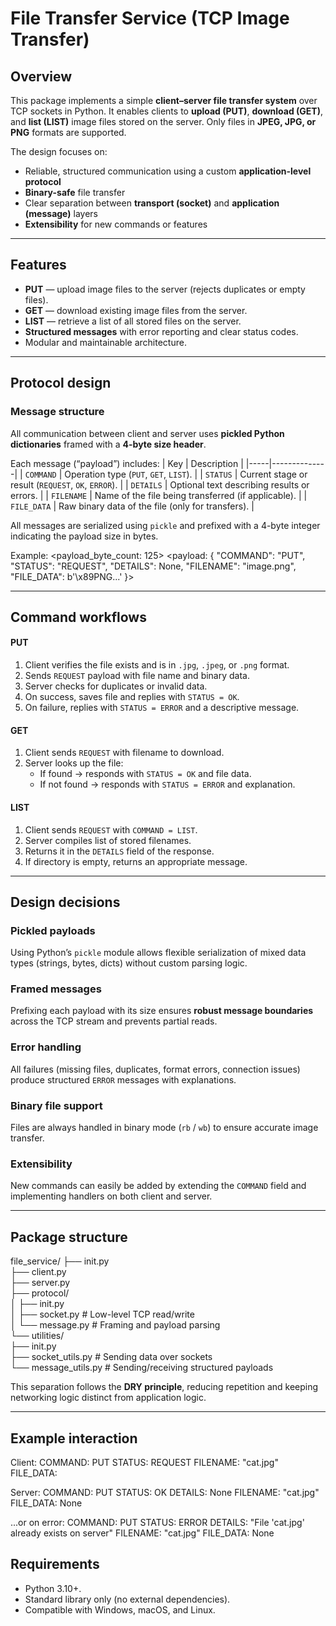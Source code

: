 # File Transfer Service (TCP Image Transfer)

## Overview
This package implements a simple **client–server file transfer system** over TCP sockets in Python. It enables clients to **upload (PUT)**, **download (GET)**, and **list (LIST)** image files stored on the server. Only files in **JPEG, JPG, or PNG** formats are supported.

The design focuses on:
- Reliable, structured communication using a custom **application-level protocol**
- **Binary-safe** file transfer
- Clear separation between **transport (socket)** and **application (message)** layers
- **Extensibility** for new commands or features

---

## Features
- **PUT** — upload image files to the server (rejects duplicates or empty files).  
- **GET** — download existing image files from the server.  
- **LIST** — retrieve a list of all stored files on the server.  
- **Structured messages** with error reporting and clear status codes.  
- Modular and maintainable architecture.  

---

## Protocol design

### Message structure
All communication between client and server uses **pickled Python dictionaries** framed with a **4-byte size header**.

Each message (“payload”) includes:
| Key | Description |
|-----|--------------|
| `COMMAND` | Operation type (`PUT`, `GET`, `LIST`). |
| `STATUS` | Current stage or result (`REQUEST`, `OK`, `ERROR`). |
| `DETAILS` | Optional text describing results or errors. |
| `FILENAME` | Name of the file being transferred (if applicable). |
| `FILE_DATA` | Raw binary data of the file (only for transfers). |

All messages are serialized using `pickle` and prefixed with a 4-byte integer indicating the payload size in bytes.

Example:
<payload_byte_count: 125>
<payload: {
"COMMAND": "PUT",
"STATUS": "REQUEST",
"DETAILS": None,
"FILENAME": "image.png",
"FILE_DATA": b'\x89PNG...'
}>

---

## Command workflows

#### PUT
1. Client verifies the file exists and is in `.jpg`, `.jpeg`, or `.png` format.  
2. Sends `REQUEST` payload with file name and binary data.  
3. Server checks for duplicates or invalid data.  
4. On success, saves file and replies with `STATUS = OK`.  
5. On failure, replies with `STATUS = ERROR` and a descriptive message.

#### GET
1. Client sends `REQUEST` with filename to download.  
2. Server looks up the file:  
   - If found → responds with `STATUS = OK` and file data.  
   - If not found → responds with `STATUS = ERROR` and explanation.  

#### LIST
1. Client sends `REQUEST` with `COMMAND = LIST`.  
2. Server compiles list of stored filenames.  
3. Returns it in the `DETAILS` field of the response.  
4. If directory is empty, returns an appropriate message.

---

## Design decisions

### Pickled payloads
Using Python’s `pickle` module allows flexible serialization of mixed data types (strings, bytes, dicts) without custom parsing logic.

### Framed messages
Prefixing each payload with its size ensures **robust message boundaries** across the TCP stream and prevents partial reads.

### Error handling
All failures (missing files, duplicates, format errors, connection issues) produce structured `ERROR` messages with explanations.

### Binary file support
Files are always handled in binary mode (`rb` / `wb`) to ensure accurate image transfer.

### Extensibility
New commands can easily be added by extending the `COMMAND` field and implementing handlers on both client and server.

---

## Package structure

file_service/
├── init.py  
├── client.py  
├── server.py  
├── protocol/  
│ ├── init.py  
│ ├── socket.py # Low-level TCP read/write  
│ └── message.py # Framing and payload parsing  
└── utilities/  
├── init.py  
├── socket_utils.py # Sending data over sockets  
└── message_utils.py # Sending/receiving structured payloads  

This separation follows the **DRY principle**, reducing repetition and keeping networking logic distinct from application logic.

---

## Example interaction

Client:
COMMAND: PUT
STATUS: REQUEST
FILENAME: "cat.jpg"
FILE_DATA: <binary>

Server:
COMMAND: PUT
STATUS: OK
DETAILS: None
FILENAME: "cat.jpg"
FILE_DATA: None

...or on error:
COMMAND: PUT
STATUS: ERROR
DETAILS: "File 'cat.jpg' already exists on server"
FILENAME: "cat.jpg"
FILE_DATA: None

## Requirements

- Python 3.10+.
- Standard library only (no external dependencies).
- Compatible with Windows, macOS, and Linux.